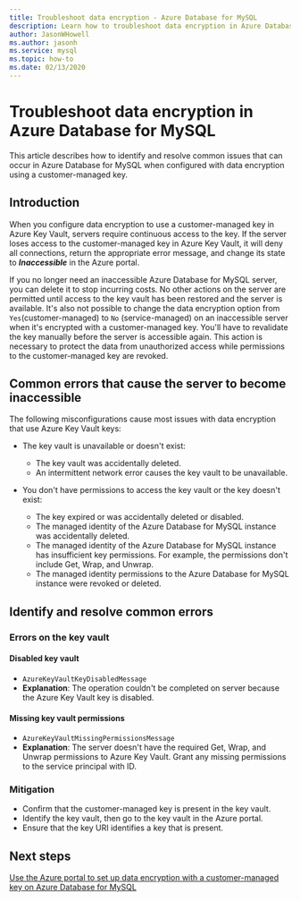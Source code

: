 ```yaml
---
title: Troubleshoot data encryption - Azure Database for MySQL
description: Learn how to troubleshoot data encryption in Azure Database for MySQL
author: JasonWHowell
ms.author: jasonh
ms.service: mysql
ms.topic: how-to
ms.date: 02/13/2020
---
```


# Troubleshoot data encryption in Azure Database for MySQL

This article describes how to identify and resolve common issues that can occur in Azure Database for MySQL when configured with data encryption using a customer-managed key.

## Introduction

When you configure data encryption to use a customer-managed key in Azure Key Vault, servers require continuous access to the key. If the server loses access to the customer-managed key in Azure Key Vault, it will deny all connections, return the appropriate error message, and change its state to ***Inaccessible*** in the Azure portal.

If you no longer need an inaccessible Azure Database for MySQL server, you can delete it to stop incurring costs. No other actions on the server are permitted until access to the key vault has been restored and the server is available. It's also not possible to change the data encryption option from `Yes`(customer-managed) to `No` (service-managed) on an inaccessible server when it's encrypted with a customer-managed key. You'll have to revalidate the key manually before the server is accessible again. This action is necessary to protect the data from unauthorized access while permissions to the customer-managed key are revoked.

## Common errors that cause the server to become inaccessible

The following misconfigurations cause most issues with data encryption that use Azure Key Vault keys:

- The key vault is unavailable or doesn't exist:
  - The key vault was accidentally deleted.
  - An intermittent network error causes the key vault to be unavailable.

- You don't have permissions to access the key vault or the key doesn't exist:
  - The key expired or was accidentally deleted or disabled.
  - The managed identity of the Azure Database for MySQL instance was accidentally deleted.
  - The managed identity of the Azure Database for MySQL instance has insufficient key permissions. For example, the permissions don't include Get, Wrap, and Unwrap.
  - The managed identity permissions to the Azure Database for MySQL instance were revoked or deleted.

## Identify and resolve common errors

### Errors on the key vault

#### Disabled key vault

- `AzureKeyVaultKeyDisabledMessage`
- **Explanation**: The operation couldn't be completed on server because the Azure Key Vault key is disabled.

#### Missing key vault permissions

- `AzureKeyVaultMissingPermissionsMessage`
- **Explanation**: The server doesn't have the required Get, Wrap, and Unwrap permissions to Azure Key Vault. Grant any missing permissions to the service principal with ID.

### Mitigation

- Confirm that the customer-managed key is present in the key vault.
- Identify the key vault, then go to the key vault in the Azure portal.
- Ensure that the key URI identifies a key that is present.

## Next steps

[Use the Azure portal to set up data encryption with a customer-managed key on Azure Database for MySQL](howto-data-encryption-portal.md)
